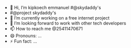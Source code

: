 - 👋 Hi, I’m kipkoech emmanuel #@skydaddy's
- #@project skydaddy's 
- 🌱 I’m currently working on a free internet project
- 💞️ I’m looking forward to work with other tech developers
- 📫 How to reach me @25411470671
- 😄 Pronouns: ...
- ⚡ Fun fact: ...

<!---
Skydaddy-droid/Skydaddy-droid is a ✨ special ✨ repository because its `README.md` (this file) appears on your GitHub profile.
You can click the Preview link to take a look at your changes.
--->
